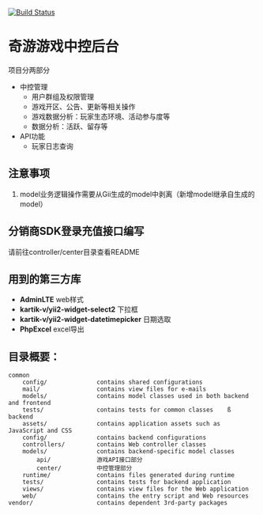 [![Build Status](https://dev.azure.com/xxdweb/Game-Center/_apis/build/status/coder-lipenghui.qiyou-center?branchName=master)](https://dev.azure.com/xxdweb/Game-Center/_build/latest?definitionId=1&branchName=master)
# 奇游游戏中控后台
项目分两部分
* 中控管理
    * 用户群组及权限管理
    * 游戏开区、公告、更新等相关操作
    * 游戏数据分析：玩家生态环境、活动参与度等
    * 数据分析：活跃、留存等
* API功能
    * 玩家日志查询
## 注意事项
1. model业务逻辑操作需要从Gii生成的model中剥离（新增model继承自生成的model）
## 分销商SDK登录充值接口编写
请前往controller/center目录查看README
## 用到的第三方库
* **AdminLTE** web样式
* **kartik-v/yii2-widget-select2** 下拉框
* **kartik-v/yii2-widget-datetimepicker** 日期选取
* **PhpExcel** excel导出
## 目录概要：
```
common
    config/              contains shared configurations
    mail/                contains view files for e-mails
    models/              contains model classes used in both backend and frontend
    tests/               contains tests for common classes    ß
backend
    assets/              contains application assets such as JavaScript and CSS
    config/              contains backend configurations
    controllers/         contains Web controller classes
    models/              contains backend-specific model classes
        api/             游戏API接口部分
        center/          中控管理部分
    runtime/             contains files generated during runtime
    tests/               contains tests for backend application    
    views/               contains view files for the Web application
    web/                 contains the entry script and Web resources
vendor/                  contains dependent 3rd-party packages
```
